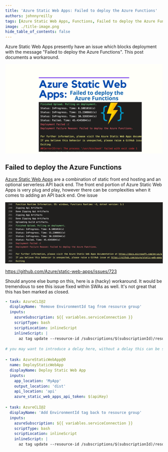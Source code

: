 ```yaml
---
title: 'Azure Static Web Apps: Failed to deploy the Azure Functions'
authors: johnnyreilly
tags: [Azure Static Web Apps, Functions, Failed to deploy the Azure Functions]
image: ./title-image.png
hide_table_of_contents: false
---
```


Azure Static Web Apps presently have an issue which blocks deployment with the message "Failed to deploy the Azure Functions". This post documents a workaround.

![title image reading "Azure Static Web Apps: Failed to deploy the Azure Functions" with an Azure Functions logo](title-image.png)

## Failed to deploy the Azure Functions

[Azure Static Web Apps](https://azure.microsoft.com/en-us/services/app-service/static/) are a combination of static front end hosting and an optional serverless API back end. The front end portion of Azure Static Web Apps is very plug and play, however there can be complexities when it comes to adding an API back end. One issue

![screenshot of an Azure Pipeines run featuring the words "Failed to deploy the Azure Functions"](screenshot-of-azure-pipelines-failed-to-deploy-the-azure-functions.png)

https://github.com/Azure/static-web-apps/issues/723

Should anyone else bump on this, here is a (hacky) workaround. It would be tremendous to see this issue fixed within SWAs as well. It's not great that this has ben marked as closed.

```yml
- task: AzureCLI@2
  displayName: 'Remove EnvironmentId tag from resource group'
  inputs:
    azureSubscription: ${{ variables.serviceConnection }}
    scriptType: bash
    scriptLocation: inlineScript
    inlineScript: |
      az tag update --resource-id /subscriptions/$(subscriptionId)/resourcegroups/$(resourceGroup) --operation delete --tags EnvironmentId=$(environmentId)

# you may want to introduce a delay here, without a delay this can be somewhat unreliable

- task: AzureStaticWebApp@0
  name: DeployStaticWebApp
  displayName: Deploy Static Web App
  inputs:
    app_location: 'MyApp'
    output_location: 'dist'
    api_location: 'api'
    azure_static_web_apps_api_token: $(apiKey)

- task: AzureCLI@2
  displayName: 'Add EnvironmentId tag back to resource group'
  inputs:
    azureSubscription: ${{ variables.serviceConnection }}
    scriptType: bash
    scriptLocation: inlineScript
    inlineScript: |
      az tag update --resource-id /subscriptions/$(subscriptionId)/resourcegroups/$(resourceGroup) --operation merge --tags EnvironmentId=$(environmentId)
```
